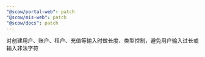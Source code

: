 ```yaml
---
"@scow/portal-web": patch
"@scow/mis-web": patch
"@scow/docs": patch
---
```


对创建用户、账户、租户、充值等输入时做长度、类型控制，避免用户输入过长或输入非法字符
